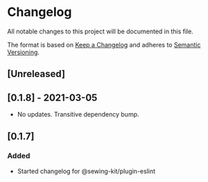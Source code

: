 # Changelog

All notable changes to this project will be documented in this file.

The format is based on [Keep a Changelog](http://keepachangelog.com/en/1.0.0/)
and adheres to [Semantic Versioning](http://semver.org/spec/v2.0.0.html).

## [Unreleased]

## [0.1.8] - 2021-03-05

- No updates. Transitive dependency bump.

## [0.1.7]

### Added

- Started changelog for @sewing-kit/plugin-eslint
